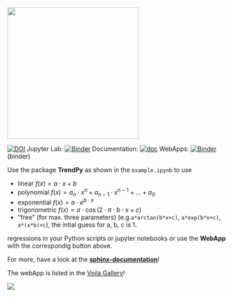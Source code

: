 <img src="figures/gallery_logo.PNG"  height="300"  />

[![DOI](https://zenodo.org/badge/DOI/10.5281/zenodo.7009281.svg)](https://doi.org/10.5281/zenodo.7009281) Jupyter Lab:   [![Binder](https://mybinder.org/badge_logo.svg)](https://mybinder.org/v2/gh/zolabar/trendPy/HEAD) Documentation: [![doc](https://img.shields.io/badge/Made%20with-Sphinx-1f425f.svg)](https://zolabar.github.io/trendPy/) WebApps: [![Binder](https://mybinder.org/badge_logo.svg)](https://mybinder.org/v2/gh/zolabar/trendPy/experimental?urlpath=voila%2Frender%2F/trendpy_webapp.ipynb) (binder) 





Use the package **TrendPy** as shown in the ```example.ipynb``` to use 

* linear $f(x)=a\cdot x+b$
* polynomial $f(x)=a_n\cdot x^n+a_{n-1}\cdot x^{n-1}+...+a_0$
* exponential $f(x)=a\cdot e^{b\cdot x}$
* trigonometric $f(x)=a\cdot \cos(2\cdot \pi\cdot b\cdot x+c)$
* "free" (for max. three parameters) (e.g.```a*arctan(b*x+c)```, ```a*exp(b*x+c)```, ```a*(x*b)+c```), the intial guess for a, b, c is 1.

regressions in your Python scripts or jupyter notebooks or use the **WebApp** with the correspondig button above.

For more, have a look at the [**sphinx-documentation**](https://zolabar.github.io/trendPy/)!

The webApp is listed in the [Voila Gallery](https://voila-gallery.org/)!

<img src="figures/screenshot3.PNG"  />


